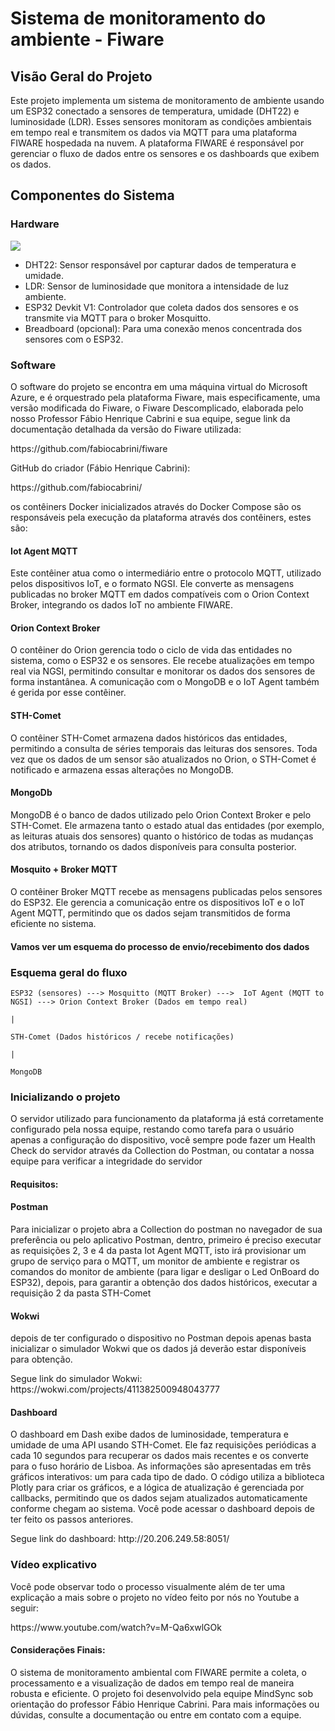 # Sistema de monitoramento do ambiente - Fiware
<h2>Visão Geral do Projeto</h2>
Este projeto implementa um sistema de monitoramento de ambiente usando um ESP32 conectado a sensores de temperatura, umidade (DHT22) e luminosidade (LDR). Esses sensores monitoram as condições ambientais em tempo real e transmitem os dados via MQTT para uma plataforma FIWARE hospedada na nuvem. A plataforma FIWARE é responsável por gerenciar o fluxo de dados entre os sensores e os dashboards que exibem os dados.

<h2>Componentes do Sistema</h2>
<h3>Hardware</h3>
<img src="https://i.imgur.com/WSbIYba.png"/>

* DHT22: Sensor responsável por capturar dados de temperatura e umidade.
* LDR: Sensor de luminosidade que monitora a intensidade de luz ambiente.
* ESP32 Devkit V1: Controlador que coleta dados dos sensores e os transmite via MQTT para o broker Mosquitto.
* Breadboard (opcional): Para uma conexão menos concentrada dos sensores com o ESP32.

<h3>Software</h3>
O software do projeto se encontra em uma máquina virtual do Microsoft Azure, e é orquestrado pela plataforma Fiware, mais especificamente, uma versão modificada do Fiware, o Fiware Descomplicado, elaborada pelo nosso Professor Fábio Henrique Cabrini e sua equipe, segue link da documentação detalhada da versão do Fiware utilizada:
<p>https://github.com/fabiocabrini/fiware</p>
GitHub do criador (Fábio Henrique Cabrini):
<p>https://github.com/fabiocabrini/</p>
os contêiners Docker inicializados através do Docker Compose são os responsáveis pela execução da plataforma através dos contêiners, estes são:

<h4>Iot Agent MQTT</h4>

Este contêiner atua como o intermediário entre o protocolo MQTT, utilizado pelos dispositivos IoT, e o formato NGSI. Ele converte as mensagens publicadas no broker MQTT em dados compatíveis com o Orion Context Broker, integrando os dados IoT no ambiente FIWARE.

<h4>Orion Context Broker</h4>

O contêiner do Orion gerencia todo o ciclo de vida das entidades no sistema, como o ESP32 e os sensores. Ele recebe atualizações em tempo real via NGSI, permitindo consultar e monitorar os dados dos sensores de forma instantânea. A comunicação com o MongoDB e o IoT Agent também é gerida por esse contêiner.

<h4>STH-Comet</h4>

O contêiner STH-Comet armazena dados históricos das entidades, permitindo a consulta de séries temporais das leituras dos sensores. Toda vez que os dados de um sensor são atualizados no Orion, o STH-Comet é notificado e armazena essas alterações no MongoDB.

<h4>MongoDb</h4>

MongoDB é o banco de dados utilizado pelo Orion Context Broker e pelo STH-Comet. Ele armazena tanto o estado atual das entidades (por exemplo, as leituras atuais dos sensores) quanto o histórico de todas as mudanças dos atributos, tornando os dados disponíveis para consulta posterior.

<h4>Mosquito + Broker MQTT</h4>
O contêiner Broker MQTT recebe as mensagens publicadas pelos sensores do ESP32. Ele gerencia a comunicação entre os dispositivos IoT e o IoT Agent MQTT, permitindo que os dados sejam transmitidos de forma eficiente no sistema.

<h4>Vamos ver um esquema do processo de envio/recebimento dos dados</h4>

### Esquema geral do fluxo

    ESP32 (sensores) ---> Mosquitto (MQTT Broker) --->  IoT Agent (MQTT to NGSI) ---> Orion Context Broker (Dados em tempo real)    
                                                                                   |
                                                                           STH-Comet (Dados históricos / recebe notificações)
                                                                                   |
                                                                                 MongoDB

<h3>Inicializando o projeto</h3>

O servidor utilizado para funcionamento da plataforma já está corretamente configurado pela nossa equipe, restando como tarefa para o usuário apenas a configuração do dispositivo, você sempre pode fazer um Health Check do servidor através da Collection do Postman, ou contatar a nossa equipe para verificar a integridade do servidor

<h4> Requisitos: </h4>

<h4>Postman</h4>
Para inicializar o projeto abra a Collection do postman no navegador de sua preferência ou pelo aplicativo Postman, dentro, primeiro é preciso executar as requisições 2, 3 e 4 da pasta Iot Agent MQTT, isto irá provisionar um grupo de serviço para o MQTT, um monitor de ambiente e registrar os comandos do monitor de ambiente (para ligar e desligar o Led OnBoard do ESP32), depois, para garantir a obtenção dos dados históricos, executar a requisição 2 da pasta STH-Comet

<h4>Wokwi</h4>

depois de ter configurado o dispositivo no Postman depois apenas basta inicializar o simulador Wokwi que os dados já deverão estar disponíveis para obtenção.
<p>Segue link do simulador Wokwi: https://wokwi.com/projects/411382500948043777</p>

<h4>Dashboard</h4>
O dashboard em Dash exibe dados de luminosidade, temperatura e umidade de uma API usando STH-Comet. Ele faz requisições periódicas a cada 10 segundos para recuperar os dados mais recentes e os converte para o fuso horário de Lisboa. As informações são apresentadas em três gráficos interativos: um para cada tipo de dado. O código utiliza a biblioteca Plotly para criar os gráficos, e a lógica de atualização é gerenciada por callbacks, permitindo que os dados sejam atualizados automaticamente conforme chegam ao sistema.
Você pode acessar o dashboard depois de ter feito os passos anteriores.  

<p>Segue link do dashboard: http://20.206.249.58:8051/</p>

<h3>Vídeo explicativo</h3>
Você pode observar todo o processo visualmente além de ter uma explicação a mais sobre o projeto no vídeo feito por nós no Youtube a seguir:
<p>https://www.youtube.com/watch?v=M-Qa6xwlGOk</p>

<h4>Considerações Finais:</h4>

O sistema de monitoramento ambiental com FIWARE permite a coleta, o processamento e a visualização de dados em tempo real de maneira robusta e eficiente. O projeto foi desenvolvido pela equipe MindSync sob orientação do professor Fábio Henrique Cabrini. Para mais informações ou dúvidas, consulte a documentação ou entre em contato com a equipe.






